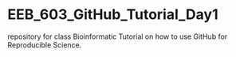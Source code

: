 # EEB_603_GitHub_Tutorial_Day1
repository for class
Bioinformatic Tutorial on how to use GitHub for Reproducible Science.
